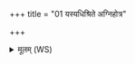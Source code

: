 +++
title = "01 यस्यधिश्रिते अग्निहोत्र"

+++
<details><summary>मूलम् (WS)</summary>

यस्यधिश्रिते अग्निहोत्र एवं विद्वान् व्रात्योऽतिथिर्गृहमागच्छेत् ।  
स्वयमेनमभ्युदेत्य ब्रूयाद् व्रात्याति सृज होष्यामीति ॥ १ ॥
</details>